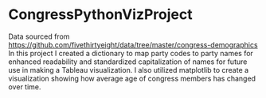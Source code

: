 # CongressPythonVizProject
Data sourced from https://github.com/fivethirtyeight/data/tree/master/congress-demographics
In this project I created a dictionary to map party codes to party names for enhanced readability and standardized capitalization of names for future use in making a Tableau visualization.
I also utilized matplotlib to create a visualization showing how average age of congress members has changed over time. 

